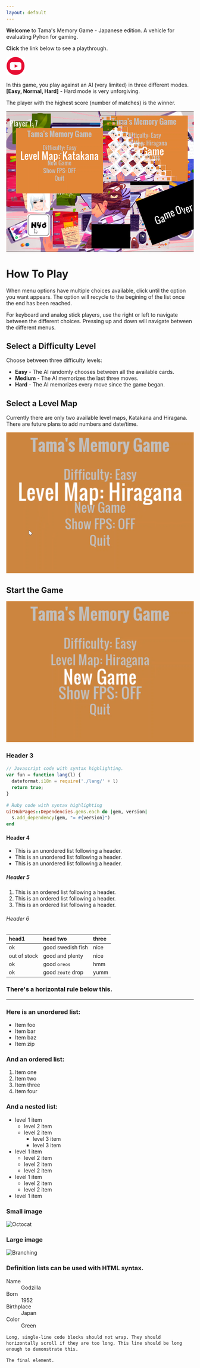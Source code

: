 ```yaml
---
layout: default
---
```


**Welcome** to Tama's Memory Game - Japanese edition.
A vehicle for evaluating Pyhon for gaming.

**Click** the link below to see a playthrough.

<a href="https://www.youtube.com/watch?v=    qCyERPZ_h9k&t=7s"><img src="/assets/img/video_link.jpg" width="50px"></a> 

In this game, you play against an AI (very limited) in three different modes.
**[Easy, Normal, Hard]** - Hard mode is very unforgiving.

The player with the highest score (number of matches) is the winner.

![Main](assets/img/main_000.png)

# How To Play

When menu options have multiple choices available, click until the option you
want appears.  The option will recycle to the begining of the list once the end
has been reached.  

For keyboard and analog stick players, use the right or left to navigate
between the different choices.  Pressing up and down will navigate between the
different menus.

## Select a Difficulty Level

Choose between three difficulty levels:

* **Easy** - The AI randomly chooses between all the available cards. 
* **Medium** - The AI memorizes the last three moves.
* **Hard** - The AI memorizes every move since the game began.

## Select a Level Map

Currently there are only two available level maps, Katakana and Hiragana.  There are future plans to add numbers
and date/time.

![Menu](assets/img/Menu_LevelMap.png)

## Start the Game

![NewGame](assets/img/Menu_NewGame.png)

### Header 3

```js
// Javascript code with syntax highlighting.
var fun = function lang(l) {
  dateformat.i18n = require('./lang/' + l)
  return true;
}
```

```ruby
# Ruby code with syntax highlighting
GitHubPages::Dependencies.gems.each do |gem, version|
  s.add_dependency(gem, "= #{version}")
end
```

#### Header 4

*   This is an unordered list following a header.
*   This is an unordered list following a header.
*   This is an unordered list following a header.

##### Header 5

1.  This is an ordered list following a header.
2.  This is an ordered list following a header.
3.  This is an ordered list following a header.

###### Header 6

| head1        | head two          | three |
|:-------------|:------------------|:------|
| ok           | good swedish fish | nice  |
| out of stock | good and plenty   | nice  |
| ok           | good `oreos`      | hmm   |
| ok           | good `zoute` drop | yumm  |

### There's a horizontal rule below this.

* * *

### Here is an unordered list:

*   Item foo
*   Item bar
*   Item baz
*   Item zip

### And an ordered list:

1.  Item one
1.  Item two
1.  Item three
1.  Item four

### And a nested list:

- level 1 item
  - level 2 item
  - level 2 item
    - level 3 item
    - level 3 item
- level 1 item
  - level 2 item
  - level 2 item
  - level 2 item
- level 1 item
  - level 2 item
  - level 2 item
- level 1 item

### Small image

![Octocat](https://github.githubassets.com/images/icons/emoji/octocat.png)

### Large image

![Branching](https://guides.github.com/activities/hello-world/branching.png)


### Definition lists can be used with HTML syntax.

<dl>
<dt>Name</dt>
<dd>Godzilla</dd>
<dt>Born</dt>
<dd>1952</dd>
<dt>Birthplace</dt>
<dd>Japan</dd>
<dt>Color</dt>
<dd>Green</dd>
</dl>

```
Long, single-line code blocks should not wrap. They should horizontally scroll if they are too long. This line should be long enough to demonstrate this.
```

```
The final element.
```
